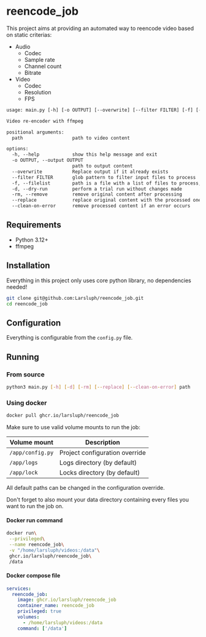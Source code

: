 # reencode_job

This project aims at providing an automated way to reencode video based on static criterias:

- Audio
  - Codec
  - Sample rate
  - Channel count
  - Bitrate
- Video
  - Codec
  - Resolution
  - FPS

```txt
usage: main.py [-h] [-o OUTPUT] [--overwrite] [--filter FILTER] [-f] [-d] [-rm] [--replace] [--clean-on-error] path

Video re-encoder with ffmpeg

positional arguments:
  path                  path to video content

options:
  -h, --help            show this help message and exit
  -o OUTPUT, --output OUTPUT
                        path to output content
  --overwrite           Replace output if it already exists
  --filter FILTER       glob pattern to filter input files to process
  -f, --filelist        path is a file with a list of files to process, if OUTPUT is specified the file list should be composed of alternating lines of input and output filenames
  -d, --dry-run         perform a trial run without changes made
  -rm, --remove         remove original content after processing
  --replace             replace original content with the processed one
  --clean-on-error      remove processed content if an error occurs
```

## Requirements

- Python 3.12+
- ffmpeg

## Installation

Everything in this project only uses core python library, no dependencies needed!

```sh
git clone git@github.com:Larsluph/reencode_job.git
cd reencode_job
```

## Configuration

Everything is configurable from the `config.py` file.

## Running

### From source

```sh
python3 main.py [-h] [-d] [-rm] [--replace] [--clean-on-error] path
```

### Using docker

```sh
docker pull ghcr.io/larsluph/reencode_job
```

Make sure to use valid volume mounts to run the job:

| Volume mount     | Description                    |
|------------------|--------------------------------|
| `/app/config.py` | Project configuration override |
| `/app/logs`      | Logs directory (by default)    |
| `/app/lock`      | Locks directory (by default)   |

All default paths can be changed in the configuration override.

Don't forget to also mount your data directory containing every files you want to run the job on.

#### Docker run command

```sh
docker run\
 --privileged\
 --name reencode_job\
 -v "/home/larsluph/videos:/data"\
 ghcr.io/larsluph/reencode_job\
 /data
```

#### Docker compose file

```yml
services:
  reencode_job:
    image: ghcr.io/larsluph/reencode_job
    container_name: reencode_job
    privileged: true
    volumes:
      - /home/larsluph/videos:/data
    command: ['/data']
```
